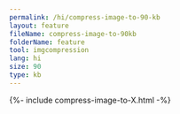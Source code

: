 ```yaml
---
permalink: /hi/compress-image-to-90-kb
layout: feature
fileName: compress-image-to-90kb
folderName: feature
tool: imgcompression
lang: hi
size: 90
type: kb
---
```


{%- include compress-image-to-X.html -%}
